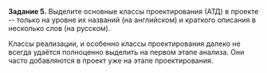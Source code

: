 **Задание 5.** Выделите основные классы проектирования (АТД) в проекте -- только на уровне их названий (на английском) и краткого описания в несколько слов (на русском).

Классы реализации, и особенно классы проектирования далеко не всегда удаётся полноценно выделить на первом этапе анализа. Они часто добавляются в проект уже на этапе проектирования.
